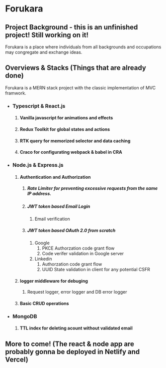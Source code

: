 # Forukara
## Project Background - this is an unfinished project! Still working on it!
Forukara is a place where individuals from all backgrounds and occupations may congregate and exchange ideas.

## Overviews & Stacks (Things that are already done)
Forukara is a MERN stack project with the classic implementation of MVC framwork.
* ### Typescript & React.js 
  1. #### Vanilla javascript for animations and effects                   
  2. #### Redux Toolkit for global states and actions
  3. #### RTK query for memorized selector and data caching
  4. #### Craco for configurating webpack & babel in CRA

* ### Node.js & Express.js
  1. #### Authentication and Authorization
     1. ##### Rate Limiter for preventing excessive requests from the same IP address.
     3. ##### JWT token based Email Login
        1. Email verification
     3. ##### JWT token based OAuth 2.0 from scratch
        1. Google
           1. PKCE Authorzation code grant flow
           2. Code verifer validation in Google server
        2. Linkedin
           1. Authorzation code grant flow
           2. UUID State validation  in client for any potential CSFR
  2. #### logger middleware for debuging
     1. Request logger, error logger and DB error logger
  3. #### Basic CRUD operations

* ### MongoDB
  1. #### TTL index for deleting acount without validated email

## More to come! (The react & node app are probably gonna be deployed in Netlify and Vercel)
